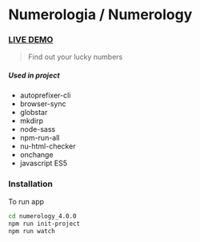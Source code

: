 # Numerologia / Numerology

### [LIVE DEMO](https://numerologia.netlify.app/)

> Find out your lucky numbers
##### Used in project
- autoprefixer-cli
- browser-sync
- globstar
- mkdirp
- node-sass
- npm-run-all
- nu-html-checker
- onchange
- javascript ES5


### Installation


To run app
```sh
cd numerology_4.0.0
npm run init-project
npm run watch
```
